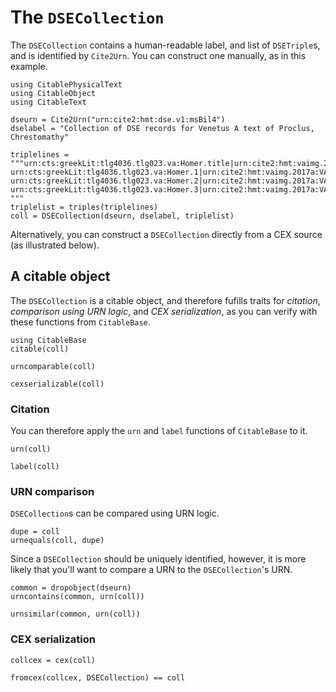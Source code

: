 # The `DSECollection`

The `DSECollection` contains a human-readable label, and list of `DSETriple`s, and is identified by `Cite2Urn`.  You can construct one manually, as in this example.

```@example coll
using CitablePhysicalText
using CitableObject
using CitableText

dseurn = Cite2Urn("urn:cite2:hmt:dse.v1:msBil4")
dselabel = "Collection of DSE records for Venetus A text of Proclus, Chrestomathy"

triplelines = """urn:cts:greekLit:tlg4036.tlg023.va:Homer.title|urn:cite2:hmt:vaimg.2017a:VA001RN_0002@0.1580,0.1633,0.4740,0.05302|urn:cite2:hmt:msA.v1:1r
urn:cts:greekLit:tlg4036.tlg023.va:Homer.1|urn:cite2:hmt:vaimg.2017a:VA001RN_0002@0.1335,0.2054,0.4637,0.04139|urn:cite2:hmt:msA.v1:1r
urn:cts:greekLit:tlg4036.tlg023.va:Homer.2|urn:cite2:hmt:vaimg.2017a:VA001RN_0002@0.1553,0.2292,0.4508,0.04678|urn:cite2:hmt:msA.v1:1r
urn:cts:greekLit:tlg4036.tlg023.va:Homer.3|urn:cite2:hmt:vaimg.2017a:VA001RN_0002@0.1449,0.2620,0.4641,0.05869|urn:cite2:hmt:msA.v1:1r
"""
triplelist = triples(triplelines)
coll = DSECollection(dseurn, dselabel, triplelist)
```

Alternatively, you can construct a `DSECollection` directly from a CEX source (as illustrated below).

## A citable object

The `DSECollection` is a citable object, and therefore fufills traits for *citation*, *comparison using URN logic*, and *CEX serialization*, as you can verify with these functions from `CitableBase`.

```@example coll
using CitableBase
citable(coll)
```

```@example coll
urncomparable(coll)
```

```@example coll
cexserializable(coll)
```



### Citation

You can therefore apply the `urn` and `label` functions of `CitableBase` to it.

```@example coll
urn(coll)
```

```@example coll
label(coll)
```

### URN comparison

`DSECollection`s can be compared using URN logic.

```@example coll
dupe = coll
urnequals(coll, dupe)
```

Since a `DSECollection` should be uniquely identified, however, it is more likely that you'll want to compare a URN to the `DSECollection`'s URN.

```@example coll
common = dropobject(dseurn)
urncontains(common, urn(coll))
```

```@example coll
urnsimilar(common, urn(coll))
```

### CEX serialization



```@example coll
collcex = cex(coll)
```


```@example coll
fromcex(collcex, DSECollection) == coll
```
